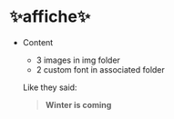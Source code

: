 
# :sparkles:affiche:sparkles:
* Content
  * 3 images in img folder
  * 2 custom font in associated folder
  
  
  Like they said:
  >  **Winter is coming**
  
